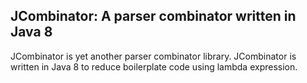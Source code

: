 ## JCombinator: A parser combinator written in Java 8

JCombinator is yet another parser combinator library.  JCombinator is written in Java 8
to reduce boilerplate code using lambda expression.
